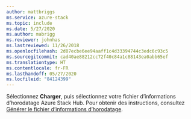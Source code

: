 ```yaml
---
author: mattbriggs
ms.service: azure-stack
ms.topic: include
ms.date: 5/27/2020
ms.author: mabrigg
ms.reviewer: johnhas
ms.lastreviewed: 11/26/2018
ms.openlocfilehash: 2d07ecbe6ee94aaff1c4d33394744c3edc6c93c5
ms.sourcegitcommit: cad40ae88212cc72f40c84a1c88143ea0abb65ef
ms.translationtype: HT
ms.contentlocale: fr-FR
ms.lasthandoff: 05/27/2020
ms.locfileid: "84124399"
---
```

Sélectionnez **Charger**, puis sélectionnez votre fichier d’informations d’horodatage Azure Stack Hub. Pour obtenir des instructions, consultez [Générer le fichier d’informations d’horodatage](../azure-stack-vaas-parameters.md#generate-the-stamp-information-file).